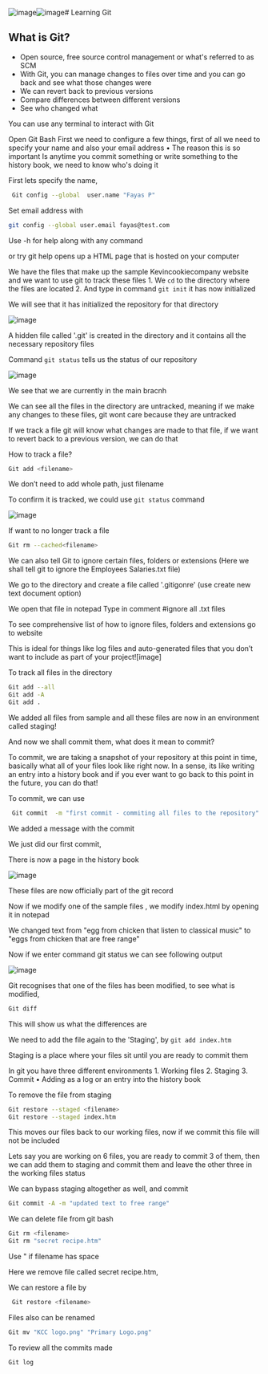![image](https://github.com/fayas1290/Learning-Git/assets/157561213/056f8cf1-be02-4710-94b3-87be00e09177)![image](https://github.com/fayas1290/Learning-Git/assets/157561213/1d5cb78a-1d37-4e0e-a242-96bac7882d91)# Learning Git

## What is Git?

- Open source, free source control management or what's referred to as SCM
- With Git, you can manage changes to files over time and you can go back and see what those changes were
- We can revert back to previous versions
- Compare differences between different versions
- See who changed what

You can use any terminal to interact with Git

Open Git Bash
First we need to configure a few things, first of all we need to specify your name and also your email address
	• The reason this is so important Is anytime you commit something or write something to the history book, we need to know who's doing it

First lets specify the name,
```bash
 Git config --global  user.name "Fayas P"
```
Set email address with  

```bash
git config --global user.email fayas@test.com
```

Use -h for help along with any command

or try git help <command> opens up a HTML page that is hosted on your computer

We have the files that make up the sample Kevincookiecompany website and we want to use git to track these files
	1. We ```cd``` to the directory where the files are located
	2. And type in command ```git init``` it has now initialized

We will see that it has initialized the repository for that directory

![image](https://github.com/fayas1290/Learning-Git/assets/157561213/4e068334-b6a6-4763-ac0a-bc3c5533a572)

A hidden file called '.git' is created in the directory and it contains all the necessary repository files

Command ```git status``` tells us the status of our repository

![image](https://github.com/fayas1290/Learning-Git/assets/157561213/5aa85e5e-9dbd-454a-b900-31896fab93ae)

We see that we are currently in the main bracnh

We can see all the files in the directory are untracked, meaning if we make any changes to these files, git wont care because they are untracked

If we track a file git will know what changes are made to that file, if we want to revert back to a previous version, we can do that

How to track a file?
```bash
Git add <filename>
```
We don’t need to add whole path, just filename

To confirm it is tracked, we could use `git status` command

![image](https://github.com/fayas1290/Learning-Git/assets/157561213/511d6199-2d52-4afb-811e-d557699127d2)

If want to no longer track a file
```bash
Git rm --cached<filename>
```

We can also tell Git to ignore certain files, folders or extensions (Here we shall tell git to ignore the Employees Salaries.txt file)

We go to the directory and create a file called  '.gitigonre' (use create new text document option)

We open that file in notepad
Type in comment #ignore all .txt files

To see comprehensive list of how to ignore files, folders and extensions go to website

This is ideal for things like log files and auto-generated files that you don’t want to include as part of your project![image]

To track all files in the directory
```bash
Git add --all
Git add -A
Git add .
```

We added all files from sample and all these files are now in an environment called staging!

And now we shall commit them, what does it mean to commit?

To commit, we are taking a snapshot of your repository at this point in time, basically what all of your files look like right now.  In a sense, its like writing an entry into a history book and if you ever want to go back to this point in the future, you can do that!


To commit, we can use
```bash
 Git commit  -m "first commit - commiting all files to the repository"
```
We added a message with the commit 

We just did our first commit,

There is now a page in the history book

![image](https://github.com/fayas1290/Learning-Git/assets/157561213/adeefa53-6788-4048-b5a1-6ef8bc1bb405)

These files are now officially part of the git record

Now if we modify one of the sample files , we modify index.html by opening it in notepad

We changed text from "egg from chicken that listen to classical music" to "eggs from chicken that are free range"

Now if we enter command git status  we can see following output

![image](https://github.com/fayas1290/Learning-Git/assets/157561213/af627d00-059b-4322-ab33-5917017d2e27)

Git recognises that one of the files has been modified, to see what is modified,
```bash
Git diff
```
This will show us what the differences are

We need to add the file again to the 'Staging', by ```git add index.htm```

Staging is a place where your files sit until you are ready to commit them

In git you have three different environments
	1. Working files
	2. Staging
	3. Commit
	• Adding as a log or an entry into the history book

To remove the file from staging 
```bash
Git restore --staged <filename>
Git restore --staged index.htm
```
This moves our files back to our working files, now if we commit this file will not be included


Lets say you are working on 6 files, you  are ready to commit 3 of them, then we can add them to staging and commit them and leave the other three in the working files status

We can bypass staging altogether as well, and commit
```bash
Git commit -A -m "updated text to free range"
```

We can delete file from git bash 

```bash
Git rm <filename>
Git rm "secret recipe.htm"
```
Use " if filename has space

Here we remove file called secret recipe.htm, 

We can restore a file by
```bash
 Git restore <filename>
```

Files also can be renamed
```bash
Git mv "KCC logo.png" "Primary Logo.png"
```

To review all the commits made
```bash
Git log
```


